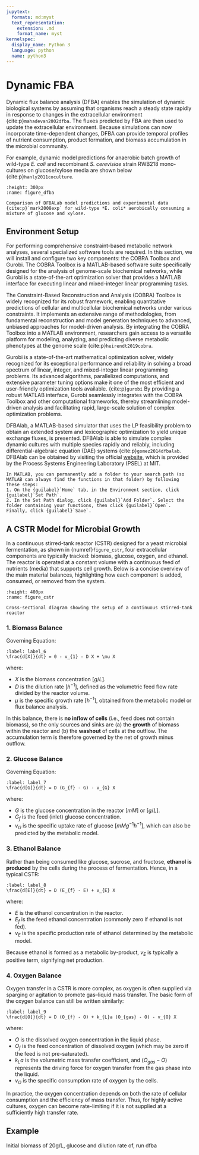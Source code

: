 ```yaml
---
jupytext:
  formats: md:myst
  text_representation:
    extension: .md
    format_name: myst
kernelspec:
  display_name: Python 3
  language: python
  name: python3
---
```


# Dynamic FBA

Dynamic flux balance analysis (DFBA) enables the simulation of dynamic biological systems by assuming that organisms reach a steady state rapidly in response to changes in the extracellular environment {cite:p}`mahadevan2002dfba`. The fluxes predicted by FBA are then used to update the extracellular environment. Because simulations can now incorporate time-dependent changes, DFBA can provide temporal profiles of nutrient consumption, product formation, and biomass accumulation in the microbial community.

For example, dynamic model predictions for anaerobic batch growth of wild-type *E. coli* and recombinant *S. cerevisiae* strain RWB218 mono-cultures on glucose/xylose media are shown below {cite:p}`hanly2011coculture`.


```{figure} _static/fig4-1.png
:height: 300px
:name: figure_dfba

Comparison of DFBALab model predictions and experimental data {cite:p}`mark2008exp` for wild-type *E. coli* aerobically consuming a mixture of glucose and xylose.
```

## Environment Setup

For performing comprehensive constraint-based metabolic network analyses, several specialized software tools are required. In this section, we will install and configure two key components: the COBRA Toolbox and Gurobi. The COBRA Toolbox is a MATLAB-based software suite specifically designed for the analysis of genome-scale biochemical networks, while Gurobi is a state-of-the-art optimization solver that provides a MATLAB interface for executing linear and mixed-integer linear programming tasks.

The Constraint-Based Reconstruction and Analysis (COBRA) Toolbox is widely recognized for its robust framework, enabling quantitative predictions of cellular and multicellular biochemical networks under various constraints. It implements an extensive range of methodologies, from fundamental reconstruction and model generation techniques to advanced, unbiased approaches for model-driven analysis. By integrating the COBRA Toolbox into a MATLAB environment, researchers gain access to a versatile platform for modeling, analyzing, and predicting diverse metabolic phenotypes at the genome scale {cite:p}`heirendt2019cobra`.

Gurobi is a state-of-the-art mathematical optimization solver, widely recognized for its exceptional performance and reliability in solving a broad spectrum of linear, integer, and mixed-integer linear programming problems. Its advanced algorithms, parallelized computations, and extensive parameter tuning options make it one of the most efficient and user-friendly optimization tools available. {cite:p}`gurobi` By providing a robust MATLAB interface, Gurobi seamlessly integrates with the COBRA Toolbox and other computational frameworks, thereby streamlining model-driven analysis and facilitating rapid, large-scale solution of complex optimization problems.

DFBAlab, a MATLAB-based simulator that uses the LP feasibility problem to obtain an extended system and lexicographic optimization to yield unique exchange fluxes, is presented. DFBAlab is able to simulate complex dynamic cultures with multiple species rapidly and reliably, including differential-algebraic equation (DAE) systems {cite:p}`gomez2014dfbalab`. DFBAlab can be obtained by visiting the official [website](https://yoric.mit.edu/software/dfbalab/how-obtain-dfbalab/), which is provided by the Process Systems Engineering Laboratory (PSEL) at MIT.

```{tip}
In MATLAB, you can permanently add a folder to your search path (so MATLAB can always find the functions in that folder) by following these steps:
1. On the {guilabel}`Home` tab, in the Environment section, click {guilabel}`Set Path`.
2. In the Set Path dialog, click {guilabel}`Add Folder`. Select the folder containing your functions, then click {guilabel}`Open`. Finally, click {guilabel}`Save`.
```



## A CSTR Model for Microbial Growth

In a continuous stirred-tank reactor (CSTR) designed for a yeast microbial fermentation, as shown in {numref}`figure_cstr`, four extracellular components are typically tracked: biomass, glucose, oxygen, and ethanol. The reactor is operated at a constant volume with a continuous feed of nutrients (media) that supports cell growth. Below is a concise overview of the main material balances, highlighting how each component is added, consumed, or removed from the system.


```{figure} _static/fig4-2.png
:height: 400px
:name: figure_cstr

Cross-sectional diagram showing the setup of a continuous stirred-tank reactor
```

### 1. Biomass Balance

Governing Equation:

```{math}
:label: label_6
\frac{d[X]}{dt} = 0 - v_{1} - D X + \mu X
```

where:

- $X$ is the biomass concentration $[g/L]$.
- $D$ is the dilution rate $[h^{-1}]$, defined as the volumetric feed flow rate divided by the reactor volume.
- $\mu$ is the specific growth rate $[h^{-1}]$, obtained from the metabolic model or flux balance analysis.

In this balance, there is **no inflow of cells** (i.e., feed does not contain biomass), so the only sources and sinks are (a) the **growth** of biomass within the reactor and (b) the **washout** of cells at the outflow. The accumulation term is therefore governed by the net of growth minus outflow.

### 2. Glucose Balance

Governing Equation:

```{math}
:label: label_7
\frac{d[G]}{dt} = D (G_{f} - G) - v_{G} X
```

where:

- $G$ is the glucose concentration in the reactor $[mM]$ or $[g/L]$.
- $G_{f}$ is the feed (inlet) glucose concentration.
- $v_{G}$ is the specific uptake rate of glucose $[mMg^{-1} h^{-1}]$, which can also be predicted by the metabolic model.

### 3. Ethanol Balance

Rather than being consumed like glucose, sucrose, and fructose, **ethanol is produced** by the cells during the process of fermentation. Hence, in a typical CSTR:

```{math}
:label: label_8
\frac{d[E]}{dt} = D (E_{f} - E) + v_{E} X
```

where:

- $E$ is the ethanol concentration in the reactor.
- $E_{f}$ is the feed ethanol concentration (commonly zero if ethanol is not fed).
- $v_{E}$ is the specific production rate of ethanol determined by the metabolic model.

Because ethanol is formed as a metabolic by-product, $v_E$ is typically a positive term, signifying net production.

### 4. Oxygen Balance

Oxygen transfer in a CSTR is more complex, as oxygen is often supplied via sparging or agitation to promote gas–liquid mass transfer. The basic form of the oxygen balance can still be written similarly:

```{math}
:label: label_9
\frac{d[O]}{dt} = D (O_{f} - O) + k_{L}a (O_{gas} - O) - v_{O} X
```

where:

- $O$ is the dissolved oxygen concentration in the liquid phase.
- $O_{f}$ is the feed concentration of dissolved oxygen (which may be zero if the feed is not pre-saturated).
- $k_{L}a$ is the volumetric mass transfer coefficient, and $(O_{gas} - O)$ represents the driving force for oxygen transfer from the gas phase into the liquid.
- $v_O$ is the specific consumption rate of oxygen by the cells.

In practice, the oxygen concentration depends on both the rate of cellular consumption and the efficiency of mass transfer. Thus, for highly active cultures, oxygen can become rate-limiting if it is not supplied at a sufficiently high transfer rate.

## Example

Initial biomass of 20g/L, glucose and dilution rate of, run dfba
